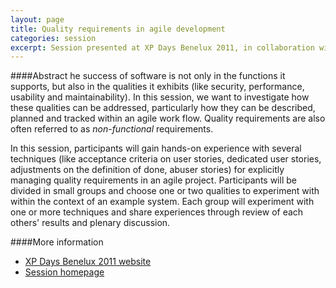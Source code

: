 ```yaml
---
layout: page
title: Quality requirements in agile development
categories: session
excerpt: Session presented at XP Days Benelux 2011, in collaboration with Johan Peeters, 2/12/2011
---
```


####Abstract
he success of software is not only in the functions it supports,
but also in the qualities it exhibits (like security, performance,
usability and maintainability). In this session, we want to
investigate how these qualities can be addressed, particularly how
they can be described, planned and tracked within an agile work
flow. Quality requirements are also often referred to as
*non-functional* requirements.

In this session, participants will gain hands-on experience with
several techniques (like acceptance criteria on user stories,
dedicated user stories, adjustments on the definition of done,
abuser stories) for explicitly managing quality requirements in an
agile project. Participants will be divided in small groups and
choose one or two qualities to experiment with within the context of
an example system. Each group will experiment with one or more
techniques and share experiences through review of each others'
results and plenary discussion.
            
            
####More information     
- <a href="http://www.xpday.be/Xpday2011/FrontPage.html">XP Days
            Benelux 2011 website</a>
- <a href="http://www.xpday.be/Xpday2011/sessions/Quality%20requirements%20in%20agile%20development.html">Session
            homepage</a>
   